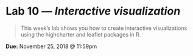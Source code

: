 # Lab 10 — *Interactive visualization*

> This week’s lab shows you how to create interactive visualizations using the highcharter and leaflet packages in R.

**Due:** November 25, 2018 \@ 11:59pm
